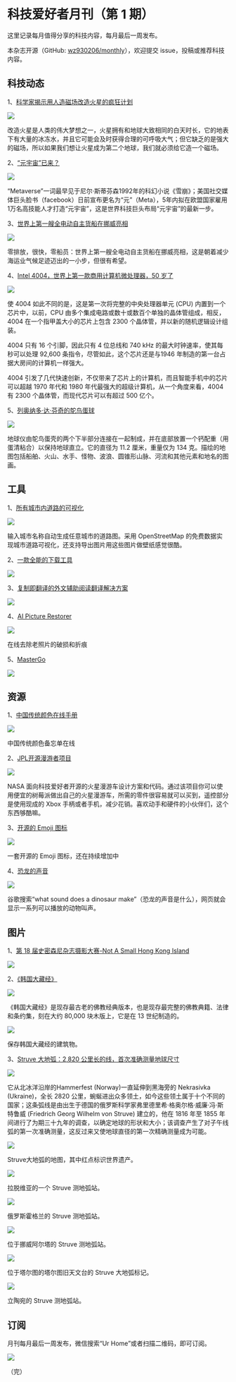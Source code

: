 <!--
 * @Author: your name
 * @Date: 2021-11-23 15:34:43
 * @LastEditTime: 2021-11-23 16:43:57
 * @LastEditors: Please set LastEditors
 * @Description: 打开koroFileHeader查看配置 进行设置: https://github.com/OBKoro1/koro1FileHeader/wiki/%E9%85%8D%E7%BD%AE
 * @FilePath: \monthly\docs\issue-1.md
-->
# 科技爱好者月刊（第 1 期）

这里记录每月值得分享的科技内容，每月最后一周发布。

本杂志开源（GitHub: [wz930206/monthly](https://github.com/wz930206/monthly)），欢迎提交 issue，投稿或推荐科技内容。

## 科技动态

1、[科学家揭示用人造磁场改造火星的疯狂计划](https://www.sciencealert.com/scientists-reveal-crazy-plan-to-terraform-mars-with-an-artificial-magnetic-field)

![](https://ur-home.oss-cn-shanghai.aliyuncs.com/monthly/issue-1/DiagramOfMarsMagneticField.jpg)

改造火星是人类的伟大梦想之一，火星拥有和地球大致相同的白天时长，它的地表下有大量的冰冻水，并且它可能会及时获得合理的可呼吸大气；但它缺乏的是强大的磁场，所以如果我们想让火星成为第二个地球，我们就必须给它造一个磁场。

2、[“元宇宙”已来？](https://finance.sina.com.cn/tech/2021-11-22/doc-iktzqtyu8724768.shtml)

![](https://ur-home.oss-cn-shanghai.aliyuncs.com/monthly/issue-1/003.jpg)

“Metaverse”一词最早见于尼尔·斯蒂芬森1992年的科幻小说《雪崩》；美国社交媒体巨头脸书（facebook）日前宣布更名为“元”（Meta），5年内拟在欧盟国家雇用1万名高技能人才打造“元宇宙”，这是世界科技巨头布局“元宇宙”的最新一步。

3、[世界上第一艘全电动自主货船在挪威亮相](https://techxplore.com/news/2021-11-electric-autonomous-cargo-ship-norway.html)

![](https://ur-home.oss-cn-shanghai.aliyuncs.com/monthly/issue-1/005.jpg)

零排放，很快，零船员：世界上第一艘全电动自主货船在挪威亮相，这是朝着减少海运业气候足迹迈出的一小步，但很有希望。

4、[Intel 4004，世界上第一款商用计算机微处理器，50 岁了](https://newatlas.com/computers/intel-4004-first-computer-chip-turns-50/)

![](https://ur-home.oss-cn-shanghai.aliyuncs.com/monthly/issue-1/006.jpg)

使 4004 如此不同的是，这是第一次将完整的中央处理器单元 (CPU) 内置到一个芯片中，以前，CPU 由多个集成电路或数十或数百个单独的晶体管组成，相反，4004 在一个指甲盖大小的芯片上包含 2300 个晶体管，并以新的随机逻辑设计组装。

4004 只有 16 个引脚，因此只有 4 位总线和 740 kHz 的最大时钟速率，使其每秒可以处理 92,600 条指令，尽管如此，这个芯片还是与1946 年制造的第一台占据大房间的计算机一样强大。

4004 引发了几代快速创新，不仅带来了芯片上的计算机，而且智能手机中的芯片可以超越 1970 年代和 1980 年代最强大的超级计算机，从一个角度来看，4004 有 2300 个晶体管，而现代芯片可以有超过 500 亿个。

5、[列奥纳多·达·芬奇的鸵鸟蛋球](https://www.amusingplanet.com/2021/11/leonardo-da-vincis-ostrich-egg-globe.html)

![](https://ur-home.oss-cn-shanghai.aliyuncs.com/monthly/issue-1/da-vinci-globe-1.jpg)

地球仪由鸵鸟蛋壳的两个下半部分连接在一起制成，并在底部放置一个钙配重（用蛋清粘合）以保持地球直立。它的直径为 11.2 厘米，重量仅为 134 克。描绘的地图包括船舶、火山、水手、怪物、波浪、圆锥形山脉、河流和其他元素和地名的图画。

## 工具

1、[所有城市内道路的可视化](https://anvaka.github.io/city-roads/)

![](https://ur-home.oss-cn-shanghai.aliyuncs.com/monthly/issue-1/city-road.gif)

输入城市名称自动生成任意城市的道路图。采用 OpenStreetMap 的免费数据实现城市道路可视化，还支持导出图片用这些图片做壁纸感觉很酷。

2、[一款全能的下载工具](https://motrix.app/)

![](https://ur-home.oss-cn-shanghai.aliyuncs.com/monthly/issue-1/007.png)

3、[复制即翻译的外文辅助阅读翻译解决方案](https://copytranslator.gitee.io/)

![](https://ur-home.oss-cn-shanghai.aliyuncs.com/monthly/issue-1/CopyTranslator.gif)

4、[AI Picture Restorer](https://hotpot.ai/restore-picture)

![](https://ur-home.oss-cn-shanghai.aliyuncs.com/monthly/issue-1/001.png)

在线去除老照片的破损和折痕

5、[MasterGo](https://mastergo.com/)

![](https://ur-home.oss-cn-shanghai.aliyuncs.com/monthly/issue-1/008.png)

## 资源

1、[中国传统颜色在线手册](https://colors.ichuantong.cn/)

![](https://ur-home.oss-cn-shanghai.aliyuncs.com/monthly/issue-1/009.png)

中国传统颜色备忘单在线

2、[JPL开源漫游者项目](https://opensourcerover.jpl.nasa.gov/)

![](https://ur-home.oss-cn-shanghai.aliyuncs.com/monthly/issue-1/open-source-rover.gif)

NASA 面向科技爱好者开源的火星漫游车设计方案和代码。通过该项目你可以使用便宜的树莓派做出自己的火星漫游车，所需的零件很容易就可以买到，遥控部分是使用现成的 Xbox 手柄或者手机，减少花销。喜欢动手和硬件的小伙伴们，这个东西够酷嘛。

3、[开源的 Emoji 图标](https://openmoji.org/)

![](https://ur-home.oss-cn-shanghai.aliyuncs.com/monthly/issue-1/010.png)

一套开源的 Emoji 图标，还在持续增加中

4、[恐龙的声音](https://www.google.com/search?q=what%20sound%20does%20a%20dinosaur%20make)

![](https://ur-home.oss-cn-shanghai.aliyuncs.com/monthly/issue-1/011.png)

谷歌搜索“what sound does a dinosaur make”（恐龙的声音是什么），网页就会显示一系列可以播放的动物叫声。

## 图片

1、[第 18 届史密森尼杂志摄影大赛-Not A Small Hong Kong Island](https://photocontest.smithsonianmag.com/photocontest/detail/not-a-small-hong-kong-island/)

![](https://ur-home.oss-cn-shanghai.aliyuncs.com/monthly/issue-1/002.png)

2、[《韩国大藏经》](https://www.amusingplanet.com/2021/10/tripitaka-koreana.html)

![](https://ur-home.oss-cn-shanghai.aliyuncs.com/monthly/issue-1/tripitaka-koreana-2.jpg)

《韩国大藏经》是现存最古老的佛教经典版本，也是现存最完整的佛教典籍、法律和条约集，刻在大约 80,000 块木版上，它是在 13 世纪制造的。

![](https://ur-home.oss-cn-shanghai.aliyuncs.com/monthly/issue-1/tripitaka-koreana-1.jpg)

保存韩国大藏经的建筑物。

3、[Struve 大地弧：2,820 公里长的线，首次准确测量地球尺寸](https://www.amusingplanet.com/2016/10/struve-geodetic-arc-2820-km-line-that.html)

![](https://ur-home.oss-cn-shanghai.aliyuncs.com/monthly/issue-1/struve-geodetic-arc-66.jpg)

它从北冰洋沿岸的Hammerfest (Norway)一直延伸到黑海旁的 Nekrasivka (Ukraine)，全长 2820 公里，蜿蜒进出众多领土，如今这些领土属于十个不同的国家；这条弧线是由出生于德国的俄罗斯科学家弗里德里希·格奥尔格·威廉·冯·斯特鲁威 (Friedrich Georg Wilhelm von Struve) 建立的，他在 1816 年至 1855 年间进行了为期三十九年的调查，以确定地球的形状和大小；该调查产生了对子午线弧的第一次准确测量，这反过来又使地球直径的第一次精确测量成为可能。

![](https://ur-home.oss-cn-shanghai.aliyuncs.com/monthly/issue-1/struve-geodetic-arc-map6.png)

Struve大地弧的地图，其中红点标识世界遗产。

![](https://ur-home.oss-cn-shanghai.aliyuncs.com/monthly/issue-1/struve-geodetic-arc-12.jpg)

拉脱维亚的一个 Struve 测地弧站。

![](https://ur-home.oss-cn-shanghai.aliyuncs.com/monthly/issue-1/struve-geodetic-arc-22.jpg)

俄罗斯霍格兰的 Struve 测地弧站。

![](https://ur-home.oss-cn-shanghai.aliyuncs.com/monthly/issue-1/struve-geodetic-arc-32.jpg)

位于挪威阿尔塔的 Struve 测地弧站。

![](https://ur-home.oss-cn-shanghai.aliyuncs.com/monthly/issue-1/struve-geodetic-arc-42.jpg)

位于塔尔图的塔尔图旧天文台的 Struve 大地弧标记。

![](https://ur-home.oss-cn-shanghai.aliyuncs.com/monthly/issue-1/struve-geodetic-arc-52.jpg)

立陶宛的 Struve 测地弧站。


## 订阅

月刊每月最后一周发布，微信搜索“Ur Home”或者扫描二维码，即可订阅。

![](https://ur-home.oss-cn-shanghai.aliyuncs.com/weixin/weixin_gzh.jpg)

（完）
